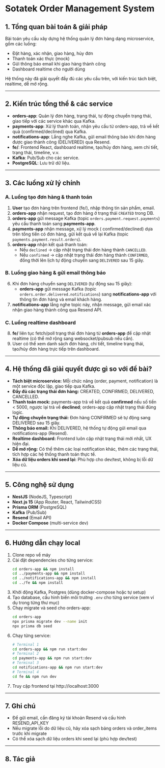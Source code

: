 # Sotatek Order Management System

## 1. Tổng quan bài toán & giải pháp

Bài toán yêu cầu xây dựng hệ thống quản lý đơn hàng dạng microservice, gồm các luồng:

- Đặt hàng, xác nhận, giao hàng, hủy đơn
- Thanh toán xác thực (mock)
- Gửi thông báo email khi giao hàng thành công
- Dashboard realtime cho người dùng

Hệ thống này đã giải quyết đầy đủ các yêu cầu trên, với kiến trúc tách biệt, realtime, dễ mở rộng.

---

## 2. Kiến trúc tổng thể & các service

- **orders-app**: Quản lý đơn hàng, trạng thái, tự động chuyển trạng thái, giao tiếp với các service khác qua Kafka.
- **payments-app**: Xử lý thanh toán, nhận yêu cầu từ orders-app, trả về kết quả (confirmed/declined) qua Kafka.
- **notifications-app**: Lắng nghe Kafka, gửi email thông báo khi đơn hàng được giao thành công (DELIVERED) qua Resend.
- **fe/**: Frontend React, dashboard realtime, tạo/hủy đơn hàng, xem chi tiết, trạng thái, timeline, v.v.
- **Kafka**: Pub/Sub cho các service.
- **PostgreSQL**: Lưu trữ dữ liệu.

---

## 3. Các luồng xử lý chính

### **A. Luồng tạo đơn hàng & thanh toán**

1. **User** tạo đơn hàng trên frontend (fe/), nhập thông tin sản phẩm, email.
2. **orders-app** nhận request, tạo đơn hàng ở trạng thái `CREATED` trong DB.
3. **orders-app** gửi message Kafka (topic `orders.payment.request.payments`) yêu cầu thanh toán sang **payments-app**.
4. **payments-app** nhận message, xử lý mock ( confirmed/declined) dựa trên tổng tiền có đơn hàng, gửi kết quả về lại Kafka (topic `payments.payment.result.orders`).
5. **orders-app** nhận kết quả thanh toán:
   - Nếu `declined` → cập nhật trạng thái đơn hàng thành `CANCELLED`.
   - Nếu `confirmed` → cập nhật trạng thái đơn hàng thành `CONFIRMED`, đồng thời lên lịch tự động chuyển sang `DELIVERED` sau 15 giây.

### **B. Luồng giao hàng & gửi email thông báo**

6. Khi đơn hàng chuyển sang `DELIVERED` (tự động sau 15 giây):
   - **orders-app** gửi message Kafka (topic `orders.order.delivered.notifications`) sang **notifications-app** với thông tin đơn hàng và email khách hàng.
7. **notifications-app** lắng nghe topic này, nhận message, gửi email xác nhận giao hàng thành công qua Resend API.

### **C. Luồng realtime dashboard**

8. **fe/** liên tục fetch/poll trạng thái đơn hàng từ **orders-app** để cập nhật realtime (có thể mở rộng sang websocket/pubsub nếu cần).
9. User có thể xem danh sách đơn hàng, chi tiết, timeline trạng thái, tạo/hủy đơn hàng trực tiếp trên dashboard.

---

## 4. Hệ thống đã giải quyết được gì so với đề bài?

- **Tách biệt microservice:** Mỗi chức năng (order, payment, notification) là một service độc lập, giao tiếp qua Kafka.
- **Đầy đủ các trạng thái đơn hàng:** CREATED, CONFIRMED, DELIVERED, CANCELLED.
- **Thanh toán mock:** payments-app trả về kết quả **confirmed** nếu số tiền < 5000, ngược lại trả về **declined**; orders-app cập nhật trạng thái đúng logic.
- **Tự động chuyển trạng thái:** Đơn hàng CONFIRMED sẽ tự động sang DELIVERED sau 15 giây.
- **Thông báo email:** Khi DELIVERED, hệ thống tự động gửi email qua notifications-app (Resend).
- **Realtime dashboard:** Frontend luôn cập nhật trạng thái mới nhất, UX hiện đại.
- **Dễ mở rộng:** Có thể thêm các loại notification khác, thêm các trạng thái, tích hợp các hệ thống thanh toán thực tế.
- **Xóa dữ liệu orders khi seed lại:** Phù hợp cho dev/test, không bị lỗi dữ liệu cũ.

---

## 5. Công nghệ sử dụng

- **NestJS** (NodeJS, Typescript)
- **Next.js 15** (App Router, React, TailwindCSS)
- **Prisma ORM** (PostgreSQL)
- **Kafka** (Pub/Sub)
- **Resend** (Email API)
- **Docker Compose** (multi-service dev)

---

## 6. Hướng dẫn chạy local

1. Clone repo về máy
2. Cài đặt dependencies cho từng service:
   ```bash
   cd orders-app && npm install
   cd ../payments-app && npm install
   cd ../notifications-app && npm install
   cd ../fe && npm install
   ```
3. Khởi động Kafka, Postgres (dùng docker-compose hoặc tự setup)
4. Tạo database, cấu hình biến môi trường `.env` cho từng service (xem ví dụ trong từng thư mục)
5. Chạy migrate và seed cho orders-app:
   ```bash
   cd orders-app
   npx prisma migrate dev --name init
   npx prisma db seed
   ```
6. Chạy từng service:
   ```bash
   # Terminal 1
   cd orders-app && npm run start:dev
   # Terminal 2
   cd payments-app && npm run start:dev
   # Terminal 3
   cd notifications-app && npm run start:dev
   # Terminal 4
   cd fe && npm run dev
   ```
7. Truy cập frontend tại http://localhost:3000

---

## 7. Ghi chú

- Để gửi email, cần đăng ký tài khoản Resend và cấu hình RESEND_API_KEY
- Nếu migrate lỗi do dữ liệu cũ, hãy xóa sạch bảng orders và order_items trước khi migrate
- Có thể xóa sạch dữ liệu orders khi seed lại (phù hợp dev/test)

---

## 8. Tác giả
